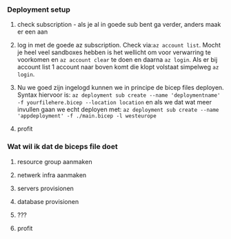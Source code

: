 
### Deployment setup

1. check subscription - als je al in goede sub bent ga verder, anders maak er een aan

2. log in met de goede az subscription. Check via:`az account list`. Mocht je heel veel sandboxes hebben is het wellicht om voor verwarring te voorkomen en `az account clear` te doen en daarna `az login`. Als er bij account list 1 account naar boven komt die klopt volstaat simpelweg `az login`. 

3. Nu we goed zijn ingelogd kunnen we in principe de bicep files deployen. Syntax hiervoor is: 
`az deployment sub create --name 'deploymentname' -f yourfilehere.bicep --location location`
en als we dat wat meer invullen gaan we echt deployen met:
`az deployment sub create --name 'appdeployment' -f ./main.bicep -l westeurope` 

4. profit



### Wat wil ik dat de biceps file doet

1. resource group aanmaken

2. netwerk infra aanmaken 

3. servers provisionen

4. database provisionen

5. ???

6. profit